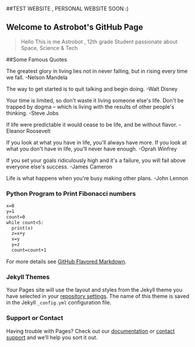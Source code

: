 ##TEST WEBSITE , PERSONAL WEBSITE SOON :)
## Welcome to Astrobot's GitHub Page


> Hello This is me Astrobot , 12th grade Student passionate about Space, Science & Tech

##Some Famous Quotes 

The greatest glory in living lies not in never falling, but in rising every time we fall. -Nelson Mandela

The way to get started is to quit talking and begin doing. -Walt Disney

Your time is limited, so don't waste it living someone else's life. Don't be trapped by dogma – which is living with the results of other people's thinking. -Steve Jobs

If life were predictable it would cease to be life, and be without flavor. -Eleanor Roosevelt

If you look at what you have in life, you'll always have more. If you look at what you don't have in life, you'll never have enough. -Oprah Winfrey

If you set your goals ridiculously high and it's a failure, you will fail above everyone else's success. -James Cameron

Life is what happens when you're busy making other plans. -John Lennon

### Python Program to Print Fibonacci numbers

```markdown
x=0
y=1
count=0
while count<5:
  print(x)
  z=x+y
  x=y
  y=z
  count=count+1
```

For more details see [GitHub Flavored Markdown](https://guides.github.com/features/mastering-markdown/).

### Jekyll Themes

Your Pages site will use the layout and styles from the Jekyll theme you have selected in your [repository settings](https://github.com/Astrobot-me/My-Website/settings/pages). The name of this theme is saved in the Jekyll `_config.yml` configuration file.

### Support or Contact

Having trouble with Pages? Check out our [documentation](https://docs.github.com/categories/github-pages-basics/) or [contact support](https://support.github.com/contact) and we’ll help you sort it out.
